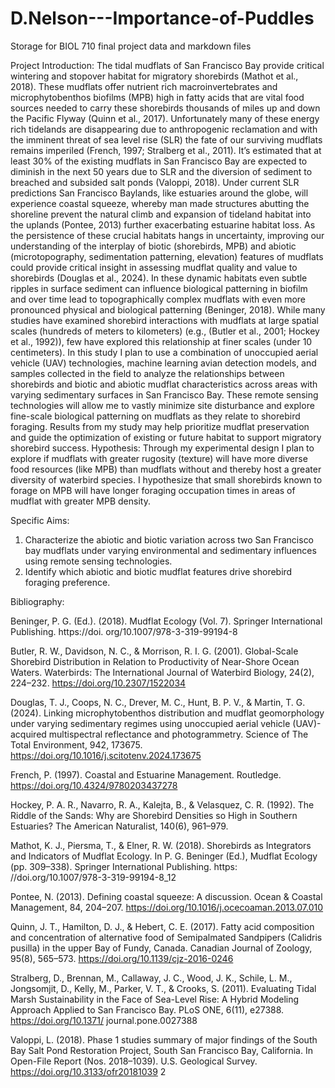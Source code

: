 # D.Nelson---Importance-of-Puddles
Storage for BIOL 710 final project data and markdown files

Project Introduction:
The tidal mudflats of San Francisco Bay provide critical wintering and stopover habitat for migratory shorebirds
(Mathot et al., 2018). These mudflats offer nutrient rich macroinvertebrates and microphytobenthos
biofilms (MPB) high in fatty acids that are vital food sources needed to carry these shorebirds thousands of
miles up and down the Pacific Flyway (Quinn et al., 2017). Unfortunately many of these energy rich tidelands
are disappearing due to anthropogenic reclamation and with the imminent threat of sea level rise (SLR) the
fate of our surviving mudflats remains imperiled (French, 1997; Stralberg et al., 2011). It’s estimated that
at least 30% of the existing mudflats in San Francisco Bay are expected to diminish in the next 50 years due
to SLR and the diversion of sediment to breached and subsided salt ponds (Valoppi, 2018). Under current
SLR predictions San Francisco Baylands, like estuaries around the globe, will experience coastal squeeze,
whereby man made structures abutting the shoreline prevent the natural climb and expansion of tideland
habitat into the uplands (Pontee, 2013) further exacerbating estuarine habitat loss.
As the persistence of these crucial habitats hangs in uncertainty, improving our understanding of the interplay
of biotic (shorebirds, MPB) and abiotic (microtopography, sedimentation patterning, elevation) features of
mudflats could provide critical insight in assessing mudflat quality and value to shorebirds (Douglas et al.,
2024). In these dynamic habitats even subtle ripples in surface sediment can influence biological patterning
in biofilm and over time lead to topographically complex mudflats with even more pronounced physical
and biological patterning (Beninger, 2018). While many studies have examined shorebird interactions with
mudflats at large spatial scales (hundreds of meters to kilometers) (e.g., (Butler et al., 2001; Hockey et al.,
1992)), few have explored this relationship at finer scales (under 10 centimeters). In this study I plan to use a
combination of unoccupied aerial vehicle (UAV) technologies, machine learning avian detection models, and
samples collected in the field to analyze the relationships between shorebirds and biotic and abiotic mudflat
characteristics across areas with varying sedimentary surfaces in San Francisco Bay. These remote sensing
technologies will allow me to vastly minimize site disturbance and explore fine-scale biological patterning on
mudflats as they relate to shorebird foraging. Results from my study may help prioritize mudflat preservation
and guide the optimization of existing or future habitat to support migratory shorebird success.
Hypothesis:
Through my experimental design I plan to explore if mudflats with greater rugosity (texture) will have more
diverse food resources (like MPB) than mudflats without and thereby host a greater diversity of waterbird
species. I hypothesize that small shorebirds known to forage on MPB will have longer foraging occupation
times in areas of mudflat with greater MPB density.

Specific Aims:
1) Characterize the abiotic and biotic variation across two San Francisco bay mudflats under varying
environmental and sedimentary influences using remote sensing technologies.
2) Identify which abiotic and biotic mudflat features drive shorebird foraging preference.
   
Bibliography:

Beninger, P. G. (Ed.). (2018). Mudflat Ecology (Vol. 7). Springer International Publishing. https://doi.
org/10.1007/978-3-319-99194-8

Butler, R. W., Davidson, N. C., & Morrison, R. I. G. (2001). Global-Scale Shorebird Distribution in Relation
to Productivity of Near-Shore Ocean Waters. Waterbirds: The International Journal of Waterbird Biology,
24(2), 224–232. https://doi.org/10.2307/1522034

Douglas, T. J., Coops, N. C., Drever, M. C., Hunt, B. P. V., & Martin, T. G. (2024). Linking microphytobenthos
distribution and mudflat geomorphology under varying sedimentary regimes using unoccupied aerial
vehicle (UAV)-acquired multispectral reflectance and photogrammetry. Science of The Total Environment,
942, 173675. https://doi.org/10.1016/j.scitotenv.2024.173675

French, P. (1997). Coastal and Estuarine Management. Routledge. https://doi.org/10.4324/9780203437278

Hockey, P. A. R., Navarro, R. A., Kalejta, B., & Velasquez, C. R. (1992). The Riddle of the Sands: Why
are Shorebird Densities so High in Southern Estuaries? The American Naturalist, 140(6), 961–979.

Mathot, K. J., Piersma, T., & Elner, R. W. (2018). Shorebirds as Integrators and Indicators of Mudflat
Ecology. In P. G. Beninger (Ed.), Mudflat Ecology (pp. 309–338). Springer International Publishing. https:
//doi.org/10.1007/978-3-319-99194-8_12

Pontee, N. (2013). Defining coastal squeeze: A discussion. Ocean & Coastal Management, 84, 204–207.
https://doi.org/10.1016/j.ocecoaman.2013.07.010

Quinn, J. T., Hamilton, D. J., & Hebert, C. E. (2017). Fatty acid composition and concentration of
alternative food of Semipalmated Sandpipers (Calidris pusilla) in the upper Bay of Fundy, Canada. Canadian
Journal of Zoology, 95(8), 565–573. https://doi.org/10.1139/cjz-2016-0246

Stralberg, D., Brennan, M., Callaway, J. C., Wood, J. K., Schile, L. M., Jongsomjit, D., Kelly, M., Parker,
V. T., & Crooks, S. (2011). Evaluating Tidal Marsh Sustainability in the Face of Sea-Level Rise: A Hybrid
Modeling Approach Applied to San Francisco Bay. PLoS ONE, 6(11), e27388. https://doi.org/10.1371/
journal.pone.0027388

Valoppi, L. (2018). Phase 1 studies summary of major findings of the South Bay Salt Pond Restoration
Project, South San Francisco Bay, California. In Open-File Report (Nos. 2018–1039). U.S. Geological
Survey. https://doi.org/10.3133/ofr20181039
2
